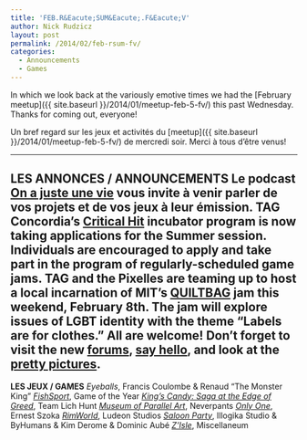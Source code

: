 ```yaml
---
title: 'FEB.R&Eacute;SUM&Eacute;.F&Eacute;V'
author: Nick Rudzicz
layout: post
permalink: /2014/02/feb-rsum-fv/
categories:
  - Announcements
  - Games
---
```



In which we look back at the variously emotive times we had the [February meetup]({{ site.baseurl }}/2014/01/meetup-feb-5-fv/) this past Wednesday.
Thanks for coming out, everyone!



Un bref regard sur les jeux et activit&eacute;s du [meetup]({{ site.baseurl }}/2014/01/meetup-feb-5-fv/) de mercredi soir.
Merci &agrave; tous d&#8217;&ecirc;tre venus!
 &nbsp;


---
**LES ANNONCES / ANNOUNCEMENTS**
 Le podcast [On a juste une vie](http://www.onajusteunevie.ca/) vous invite &agrave; venir parler de vos projets et de vos jeux &agrave; leur &eacute;mission.
TAG Concordia&#8217;s [Critical Hit](http://www.criticalhitmontreal.ca/) incubator program is now taking applications for the Summer session. Individuals are encouraged to apply and take part in the program of regularly-scheduled game jams.
TAG and the Pixelles are teaming up to host a local incarnation of MIT&#8217;s [QUILTBAG](http://pixelles.ca/blog/2014/01/quiltbag-jam) jam this weekend, February 8th. The jam will explore issues of LGBT identity with the theme &#8220;Labels are for clothes.&#8221; All are welcome!
Don&#8217;t forget to visit the new [forums](http://forum.mrgs.ca/), [say hello](http://forum.mrgs.ca/t/welcome-to-the-new-mrgs-slmr-forum/15), and look at the [pretty pictures](http://forum.mrgs.ca/t/moving-pictures/22).
---
**LES JEUX / GAMES**
*Eyeballs*, Francis Coulombe &#038; Renaud &#8220;The Monster King&#8221;
 *[FishSport](http://www.thegoty.com/fishsport)*, Game of the Year
 *[King&#8217;s Candy: Saga at the Edge of Greed](http://teamlichhunt.itch.io/kings-candy---saga-at-the-edge-of-greed)*, Team Lich Hunt
 *[Museum of Parallel Art](http://technobeanie.com/stuff/games/Museum/)*, Neverpants
 *[Only One](http://www.rebelbinary.com/OnlyOne/)*, Ernest Szoka
 *[RimWorld](http://rimworldgame.com/)*, Ludeon Studios
 *[Saloon Party](https://www.facebook.com/SaloonPartyGame)*, Illogika Studio &#038; ByHumans &#038; Kim Derome &#038; Dominic Aub&eacute;
 *[Z&#8217;Isle](http://globalgamejam.org/2014/games/zisle)*, Miscellaneum
 &nbsp;
 &nbsp;
